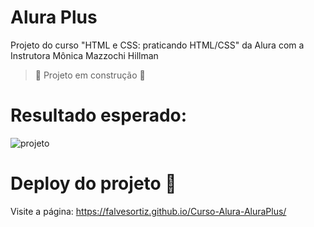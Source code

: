 # Alura Plus

 Projeto do curso "HTML e CSS: praticando HTML/CSS" da Alura com a Instrutora Mônica Mazzochi Hillman

> :construction: Projeto em construção :construction:

# Resultado esperado: 

![projeto](https://user-images.githubusercontent.com/14630342/229287588-7a2e6901-e8bf-4706-8e37-93113d691a33.png)

# Deploy do projeto 💨

Visite a página: https://falvesortiz.github.io/Curso-Alura-AluraPlus/
